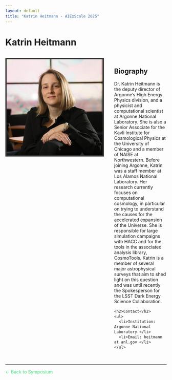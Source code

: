 ```yaml
---
layout: default
title: "Katrin Heitmann - AIExScale 2025"
---
```


# Katrin Heitmann

<div style="display: flex; gap: 2rem; margin: 2rem 0;">
  <div style="flex-shrink: 0;">
    <img src="../img/heitmann.jpg" alt="Katrin Heitmann" style="width: 300px; height: 300px; object-fit: cover; border: 4px solid #333;">
  </div>
  <div style="flex: 1;">
    <h2>Biography</h2>
    <p>Dr. Katrin Heitmann is the deputy director of Argonne’s High Energy Physics division, and a physicist and computational scientist at Argonne National Laboratory. She is also a Senior Associate for the Kavli Institute for Cosmological Physics at the University of Chicago and a member of NAISE at Northwestern. Before joining Argonne, Katrin was a staff member at Los Alamos National Laboratory. Her research currently focuses on computational cosmology, in particular on trying to understand the causes for the accelerated expansion of the Universe. She is responsible for large simulation campaigns with HACC and for the tools in the associated analysis library, CosmoTools. Katrin is a member of several major astrophysical surveys that aim to shed light on this question and was until recently the Spokesperson for the LSST Dark Energy Science Collaboration.</p>
    
    <h2>Contact</h2>
    <ul>
      <li>Institution: Argonne National Laboratory </li>
      <li>Email: heitmann at anl.gov </li>
    </ul>
  </div>
</div>

---

<a href="/" style="color: #4ade80; text-decoration: none;">← Back to Symposium</a> 